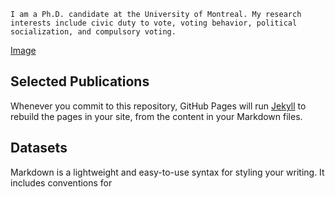 ``I am a Ph.D. candidate at the University of Montreal. My research interests include civic duty to vote, voting behavior, political socialization, and compulsory voting.``

[Image](src)

## Selected Publications

Whenever you commit to this repository, GitHub Pages will run [Jekyll](https://jekyllrb.com/) to rebuild the pages in your site, from the content in your Markdown files.

## Datasets

Markdown is a lightweight and easy-to-use syntax for styling your writing. It includes conventions for


